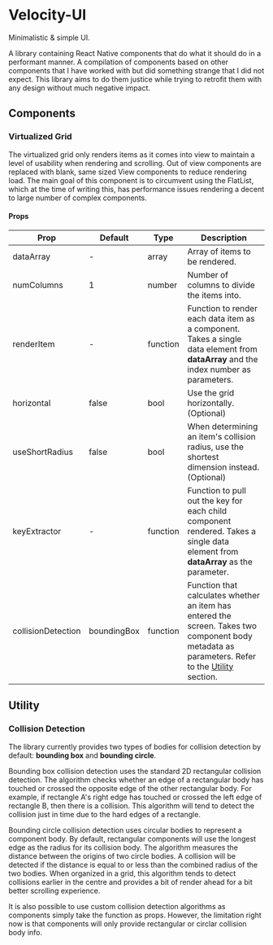 # Velocity-UI
Minimalistic &amp; simple UI.

A library containing React Native components that do what it should do in a performant manner. A compilation of components based on other components that I have worked with but did something strange that I did not expect. This library aims to do them justice while trying to retrofit them with any design without much negative impact.

## Components
### Virtualized Grid
The virtualized grid only renders items as it comes into view to maintain a level of usability when rendering and scrolling. Out of view components are replaced with blank, same sized View components to reduce rendering load. The main goal of this component is to circumvent using the FlatList, which at the time of writing this, has performance issues rendering a decent to large number of complex components.
#### Props
Prop | Default | Type | Description
-----|---------|------|------------
dataArray | - | array | Array of items to be rendered.
numColumns | 1 | number | Number of columns to divide the items into.
renderItem | - | function | Function to render each data item as a component. Takes a single data element from **dataArray** and the index number as parameters.
horizontal | false | bool | Use the grid horizontally. (Optional)
useShortRadius | false | bool | When determining an item's collision radius, use the shortest dimension instead. (Optional)
keyExtractor | - | function | Function to pull out the key for each child component rendered. Takes a single data element from **dataArray** as the parameter.
collisionDetection | boundingBox | function | Function that calculates whether an item has entered the screen. Takes two component body metadata as parameters. Refer to the [Utility](#utility) section.
## Utility
### Collision Detection
The library currently provides two types of bodies for collision detection by default: **bounding box** and **bounding circle**.

Bounding box collision detection uses the standard 2D rectangular collision detection. The algorithm checks whether an edge of a rectangular body has touched or crossed the opposite edge of the other rectangular body. For example, if rectangle A's right edge has touched or crossed the left edge of rectangle B, then there is a collision. This algorithm will tend to detect the collision just in time due to the hard edges of a rectangle.

Bounding circle collision detection uses circular bodies to represent a component body. By default, rectangular components will use the longest edge as the radius for its collision body. The algorithm measures the distance between the origins of two circle bodies. A collision will be detected if the distance is equal to or less than the combined radius of the two bodies. When organized in a grid, this algorithm tends to detect collisions earlier in the centre and provides a bit of render ahead for a bit better scrolling experience.

It is also possible to use custom collision detection algorithms as components simply take the function as props. However, the limitation right now is that components will only provide rectangular or circlar collision body info.